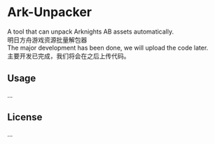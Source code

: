 # Ark-Unpacker
A tool that can unpack Arknights AB assets automatically.  
明日方舟游戏资源批量解包器  
The major development has been done, we will upload the code later.  
主要开发已完成，我们将会在之后上传代码。  
## Usage
...
## License
...
